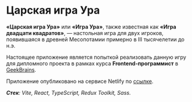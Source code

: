 # Царская игра Ура

**«Царская игра Ура»** или **«Игра Ура»**, также известная как **«Игра двадцати квадратов»**, — настольная игра для двух игроков, появившаяся в древней Месопотамии примерно в III тысячелетии до н.э.

Настоящее приложение является попыткой реализовать данную игру для дипломного проекта в рамках курса **Frontend-программист** в [GeekBrains](https://gb.ru/).

Приложение опубликовано на сервисе Netlify по [ссылке](https://20-squares-app.netlify.app/).

***Стек**: Vite, React, TypeScript, Redux Toolkit, Sass.*